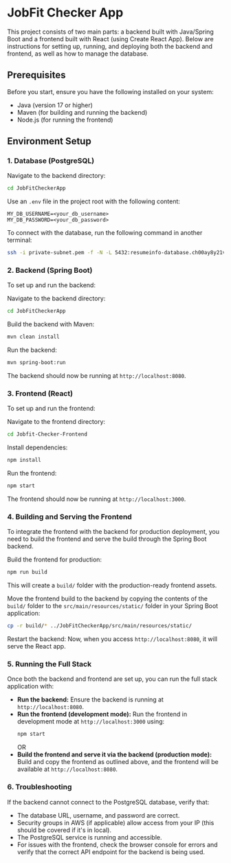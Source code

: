 
# JobFit Checker App
This project consists of two main parts: a backend built with Java/Spring Boot and a frontend built with React (using Create React App). 
Below are instructions for setting up, running, and deploying both the backend and frontend, as well as how to manage the database.

## Prerequisites
Before you start, ensure you have the following installed on your system:
- Java (version 17 or higher)
- Maven (for building and running the backend)
- Node.js (for running the frontend)

## Environment Setup
### 1. Database (PostgreSQL)
Navigate to the backend directory:
```bash
cd JobFitCheckerApp
```
Use an `.env` file in the project root with the following content:
```
MY_DB_USERNAME=<your_db_username>
MY_DB_PASSWORD=<your_db_password>
```
To connect with the database, run the following command in another terminal:
```bash
ssh -i private-subnet.pem -f -N -L 5432:resumeinfo-database.ch00ay8y21vy.us-west-2.rds.amazonaws.com:5432 ec2-user@54.185.183.14 -v
```

### 2. Backend (Spring Boot)
To set up and run the backend:

Navigate to the backend directory:
```bash
cd JobFitCheckerApp
```
Build the backend with Maven:
```bash
mvn clean install
```
Run the backend:
```bash
mvn spring-boot:run
```
The backend should now be running at `http://localhost:8080`.

### 3. Frontend (React)
To set up and run the frontend:

Navigate to the frontend directory:
```bash
cd Jobfit-Checker-Frontend
```
Install dependencies:
```bash
npm install
```
Run the frontend:
```bash
npm start
```
The frontend should now be running at `http://localhost:3000`.

### 4. Building and Serving the Frontend
To integrate the frontend with the backend for production deployment, you need to build the frontend and serve the build through the Spring Boot backend.

Build the frontend for production:
```bash
npm run build
```
This will create a `build/` folder with the production-ready frontend assets.

Move the frontend build to the backend by copying the contents of the `build/` folder to the `src/main/resources/static/` folder in your Spring Boot application:
```bash
cp -r build/* ../JobFitCheckerApp/src/main/resources/static/
```
Restart the backend: Now, when you access `http://localhost:8080`, it will serve the React app.

### 5. Running the Full Stack
Once both the backend and frontend are set up, you can run the full stack application with:

- **Run the backend:** Ensure the backend is running at `http://localhost:8080`.
- **Run the frontend (development mode):** Run the frontend in development mode at `http://localhost:3000` using:
  ```bash
  npm start
  ```
  OR
- **Build the frontend and serve it via the backend (production mode):** Build and copy the frontend as outlined above, and the frontend will be available at `http://localhost:8080`.

### 6. Troubleshooting
If the backend cannot connect to the PostgreSQL database, verify that:
- The database URL, username, and password are correct.
- Security groups in AWS (if applicable) allow access from your IP (this should be covered if it's in local).
- The PostgreSQL service is running and accessible.
- For issues with the frontend, check the browser console for errors and verify that the correct API endpoint for the backend is being used.
